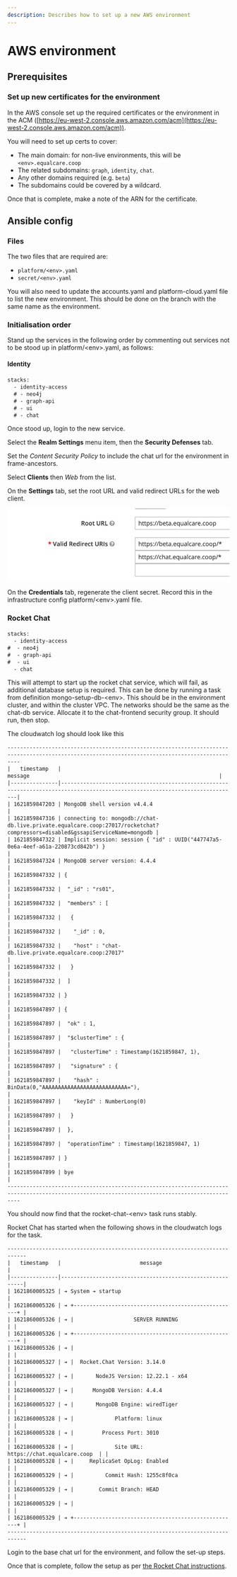 ```yaml
---
description: Describes how to set up a new AWS environment
---
```


# AWS environment

## Prerequisites

### Set up new certificates for the environment

In the AWS console set up the required certificates or the environment in the ACM ([https://eu-west-2.console.aws.amazon.com/acm](https://eu-west-2.console.aws.amazon.com/acm)).

You will need to set up certs to cover:

* The main domain: for non-live environments, this will be `<env>.equalcare.coop`
* The related subdomains: `graph`, `identity`, `chat`.
* Any other domains required (e.g. `beta`)
* The subdomains could be covered by a wildcard.

Once that is complete, make a note of the ARN for the certificate.

## Ansible config

### Files

The two files that are required are:

* `platform/<env>.yaml`
* `secret/<env>.yaml`

You will also need to update the accounts.yaml and platform-cloud.yaml file to list the new environment. This should be done on the branch with the same name as the environment.

### Initialisation order

Stand up the services in the following order by commenting out services not to be stood up in platform/\<env>.yaml, as follows:

#### Identity

```
stacks:
  - identity-access
  # - neo4j
  # - graph-api
  # - ui
  # - chat
```

Once stood up, login to the new service.

Select the **Realm Settings** menu item, then the **Security Defenses** tab.

Set the _Content Security Policy_ to include the chat url for the environment in frame-ancestors.

Select **Clients** then _Web_ from the list.

On the **Settings** tab, set the root URL and valid redirect URLs for the web client.

![](<../.gitbook/assets/image (17).png>)

On the **Credentials** tab, regenerate the client secret. Record this in the infrastructure config platform/\<env>.yaml file.

### Rocket Chat

```
stacks:
  - identity-access
#  - neo4j
#  - graph-api
#  - ui
  - chat
```

This will attempt to start up the rocket chat service, which will fail, as additional database setup is required. This can be done by running a task from definition mongo-setup-db-\<env>. This should be in the environment cluster, and within the cluster VPC. The networks should be the same as the chat-db service. Allocate it to the chat-frontend security group. It should run, then stop.

The cloudwatch log should look like this

```
------------------------------------------------------------------------------------------------------------------------------------------------
|   timestamp   |                                                           message                                                            |
|---------------|------------------------------------------------------------------------------------------------------------------------------|
| 1621859847203 | MongoDB shell version v4.4.4                                                                                                 |
| 1621859847316 | connecting to: mongodb://chat-db.live.private.equalcare.coop:27017/rocketchat?compressors=disabled&gssapiServiceName=mongodb |
| 1621859847322 | Implicit session: session { "id" : UUID("447747a5-0e6a-4eef-a61a-220873cd842b") }                                            |
| 1621859847324 | MongoDB server version: 4.4.4                                                                                                |
| 1621859847332 | {                                                                                                                            |
| 1621859847332 |  "_id" : "rs01",                                                                                                             |
| 1621859847332 |  "members" : [                                                                                                               |
| 1621859847332 |   {                                                                                                                          |
| 1621859847332 |    "_id" : 0,                                                                                                                |
| 1621859847332 |    "host" : "chat-db.live.private.equalcare.coop:27017"                                                                      |
| 1621859847332 |   }                                                                                                                          |
| 1621859847332 |  ]                                                                                                                           |
| 1621859847332 | }                                                                                                                            |
| 1621859847897 | {                                                                                                                            |
| 1621859847897 |  "ok" : 1,                                                                                                                   |
| 1621859847897 |  "$clusterTime" : {                                                                                                          |
| 1621859847897 |   "clusterTime" : Timestamp(1621859847, 1),                                                                                  |
| 1621859847897 |   "signature" : {                                                                                                            |
| 1621859847897 |    "hash" : BinData(0,"AAAAAAAAAAAAAAAAAAAAAAAAAAA="),                                                                       |
| 1621859847897 |    "keyId" : NumberLong(0)                                                                                                   |
| 1621859847897 |   }                                                                                                                          |
| 1621859847897 |  },                                                                                                                          |
| 1621859847897 |  "operationTime" : Timestamp(1621859847, 1)                                                                                  |
| 1621859847897 | }                                                                                                                            |
| 1621859847899 | bye                                                                                                                          |
------------------------------------------------------------------------------------------------------------------------------------------------
```

You should now find that the rocket-chat-\<env> task runs stably.

Rocket Chat has started when the following shows in the cloudwatch logs for the task.

```
----------------------------------------------------------------------------
|   timestamp   |                         message                          |
|---------------|----------------------------------------------------------|
| 1621860005325 | ➔ System ➔ startup                                       |
| 1621860005326 | ➔ +----------------------------------------------------+ |
| 1621860005326 | ➔ |                   SERVER RUNNING                   | |
| 1621860005326 | ➔ +----------------------------------------------------+ |
| 1621860005326 | ➔ |                                                    | |
| 1621860005327 | ➔ |  Rocket.Chat Version: 3.14.0                       | |
| 1621860005327 | ➔ |       NodeJS Version: 12.22.1 - x64                | |
| 1621860005327 | ➔ |      MongoDB Version: 4.4.4                        | |
| 1621860005327 | ➔ |       MongoDB Engine: wiredTiger                   | |
| 1621860005328 | ➔ |             Platform: linux                        | |
| 1621860005328 | ➔ |         Process Port: 3010                         | |
| 1621860005328 | ➔ |             Site URL: https://chat.equalcare.coop  | |
| 1621860005328 | ➔ |     ReplicaSet OpLog: Enabled                      | |
| 1621860005329 | ➔ |          Commit Hash: 1255c8f0ca                   | |
| 1621860005329 | ➔ |        Commit Branch: HEAD                         | |
| 1621860005329 | ➔ |                                                    | |
| 1621860005329 | ➔ +----------------------------------------------------+ |
----------------------------------------------------------------------------
```

Login to the base chat url for the environment, and follow the set-up steps.

Once that is complete, follow the setup as per [the Rocket Chat instructions](rocket-chat/).
